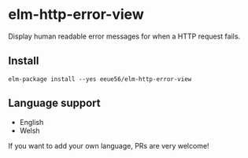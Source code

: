 # elm-http-error-view

Display human readable error messages for when a HTTP request fails.

## Install

```
elm-package install --yes eeue56/elm-http-error-view
```

## Language support

- English
- Welsh


If you want to add your own language, PRs are very welcome!
